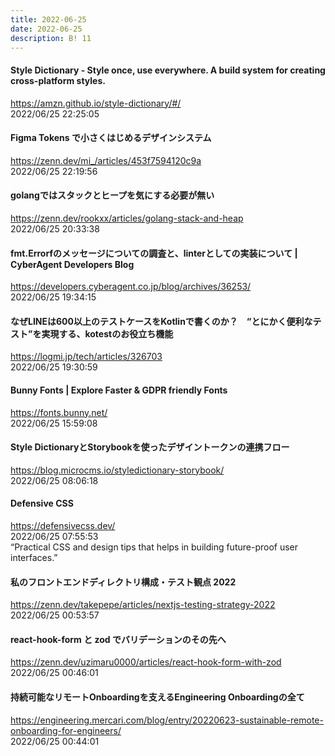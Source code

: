```yaml
---
title: 2022-06-25
date: 2022-06-25
description: B! 11
---
```


#### Style Dictionary - Style once, use everywhere. A build system for creating cross-platform styles.
https://amzn.github.io/style-dictionary/#/<br>
2022/06/25 22:25:05<br>


#### Figma Tokens で小さくはじめるデザインシステム
https://zenn.dev/mi_/articles/453f7594120c9a<br>
2022/06/25 22:19:56<br>


#### golangではスタックとヒープを気にする必要が無い
https://zenn.dev/rookxx/articles/golang-stack-and-heap<br>
2022/06/25 20:33:38<br>


#### fmt.Errorfのメッセージについての調査と、linterとしての実装について | CyberAgent Developers Blog
https://developers.cyberagent.co.jp/blog/archives/36253/<br>
2022/06/25 19:34:15<br>


#### なぜLINEは600以上のテストケースをKotlinで書くのか？　“とにかく便利なテスト”を実現する、kotestのお役立ち機能
https://logmi.jp/tech/articles/326703<br>
2022/06/25 19:30:59<br>


#### Bunny Fonts | Explore Faster & GDPR friendly Fonts
https://fonts.bunny.net/<br>
2022/06/25 15:59:08<br>


#### Style DictionaryとStorybookを使ったデザイントークンの連携フロー
https://blog.microcms.io/styledictionary-storybook/<br>
2022/06/25 08:06:18<br>


#### Defensive CSS
https://defensivecss.dev/<br>
2022/06/25 07:55:53<br>
“Practical CSS and design tips that helps in building future-proof user interfaces.”


#### 私のフロントエンドディレクトリ構成・テスト観点 2022
https://zenn.dev/takepepe/articles/nextjs-testing-strategy-2022<br>
2022/06/25 00:53:57<br>


#### react-hook-form と zod でバリデーションのその先へ
https://zenn.dev/uzimaru0000/articles/react-hook-form-with-zod<br>
2022/06/25 00:46:01<br>


#### 持続可能なリモートOnboardingを支えるEngineering Onboardingの全て
https://engineering.mercari.com/blog/entry/20220623-sustainable-remote-onboarding-for-engineers/<br>
2022/06/25 00:44:01<br>


